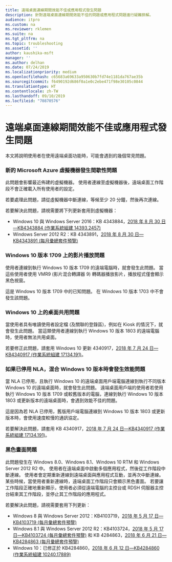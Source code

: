 ```yaml
---
title: 遠端桌面連線期間效能不佳或應用程式發生問題
description: 針對遠端桌面連線期間效能不佳的問題或應用程式問題進行疑難排解。
audience: itpro
ms.custom: na
ms.reviewer: rklemen
ms.suite: na
ms.tgt_pltfrm: na
ms.topic: troubleshooting
ms.assetid: ''
author: kaushika-msft
manager: ''
ms.author: delhan
ms.date: 07/24/2019
ms.localizationpriority: medium
ms.openlocfilehash: c65683a69633a950630b7fd74e1181da767ae35b
ms.sourcegitcommit: f6490192d686f0a1e0c2ebe471f98e30105c0844
ms.translationtype: HT
ms.contentlocale: zh-TW
ms.lasthandoff: 09/10/2019
ms.locfileid: "70870576"
---
```

# <a name="poor-performance-or-application-problems-during-remote-desktop-connection"></a>遠端桌面連線期間效能不佳或應用程式發生問題

本文將說明使用者在使用遠端桌面功能時，可能會遇到的幾個常見問題。

### <a name="intermittent-problems-with-new-microsoft-azure-virtual-machines"></a>新的 Microsoft Azure 虛擬機器發生間歇性問題

此問題會影響最近佈建的虛擬機器。 使用者連線至虛擬機器後，遠端桌面工作階段不會正確載入所有使用者的設定。

若要處理此問題，請從虛擬機器中斷連線，等候至少 20 分鐘，然後再次連線。

若要解決此問題，請視需要將下列更新套用到虛擬機器：

  - Windows 10 與 Windows Server 2016：KB 4343884，[2018 年 8 月 30 日—KB4343884 (作業系統組建 14393.2457)](https://support.microsoft.com/help/4343884/windows-10-update-kb4343884)
  - Windows Server 2012 R2：KB 4343891，[2018 年 8 月 30 日—KB4343891 (每月彙總套件預覽)](https://support.microsoft.com/help/4343891/windows-81-update-kb4343891)

### <a name="video-playback-issues-on-windows-10-version-1709"></a>Windows 10 版本 1709 上的影片播放問題

使用者連線到執行 Windows 10 版本 1709 的遠端電腦時，就會發生此問題。 當這些使用者使用 VMR9 (影片混合轉譯器 9) 轉碼器播放影片，播放程式僅會顯示黑色視窗。

這是 Windows 10 版本 1709 中的已知問題。 在 Windows 10 版本 1703 中不會發生該問題。

### <a name="desktop-sharing-issues-on-windows-10"></a>Windows 10 上的桌面共用問題

當使用者具有唯讀使用者設定檔 (及關聯的登錄區)，例如在 Kiosk 的情況下，就會發生此問題。 當這類使用者連線到執行 Windows 10 版本 1803 的遠端電腦時，使用者無法共用桌面。

若要修正此問題，請套用 Windows 10 更新 4340917，[2018 年 7 月 24 日—KB4340917 (作業系統組建 17134.191)](https://support.microsoft.com/help/4340917/windows-10-update-kb4340917)。

### <a name="performance-issues-when-mixing-versions-of-windows-10-if-nla-is-disabled"></a>如果已停用 NLA，混合 Windows 10 版本時會發生效能問題

當 NLA 已停用，且執行 Windows 10 的遠端桌面用戶端電腦連線到執行不同版本 Windows 10 的遠端桌面時，就會發生此問題。 遠端桌面用戶端的使用者若使用執行 Windows 10 版本 1709 或較舊版本的電腦，連線到執行 Windows 10 版本 1803 或更新版本的遠端桌面時，會遇到效能不佳的問題。

這是因為若 NLA 已停用，舊版用戶端電腦連線到 Windows 10 版本 1803 或更新版本時，會使用速度較慢的通訊協定。

若要解決此問題，請套用 KB 4340917，[2018 年 7 月 24 日—KB4340917 (作業系統組建 17134.191)](https://support.microsoft.com/help/4340917/windows-10-update-kb4340917)。

### <a name="black-screen-issue"></a>黑色畫面問題

此問題發生在 Windows 8.0、Windows 8.1、Windows 10 RTM 和 Windows Server 2012 R2 中。 使用者在遠端桌面中啟動多個應用程式，然後從工作階段中斷連線。 使用者會定期重新連線到遠端桌面與應用程式互動，並再次中斷連線。 某些時候，當使用者重新連線時，遠端桌面工作階段只會顯示黑色畫面。 若要讓工作階段正確地重新顯示，使用者必須從遠端電腦的主控台或 RDSH 伺服器主控台結束其工作階段，並停止其工作階段的應用程式。

若要解決此問題，請視需要套用下列更新：

  - Windows 8 與 Windows Server 2012：KB4103719，[2018 年 5 月 17 日—KB4103719 (每月彙總套件預覽)](https://support.microsoft.com/help/4103719/windows-server-2012-update-kb4103719)
  - Windows 8.1 與 Windows Server 2012 R2：KB4103724，[2018 年 5 月 17 日—KB4103724 (每月彙總套件預覽)](https://support.microsoft.com/help/4103724/windows-81-update-kb4103724) 和 KB 4284863，[2018 年 6 月 21 日—KB4284863 (每月彙總套件預覽)](https://support.microsoft.com/help/4284863/windows-81-update-kb4284863)
  - Windows 10：已修正於 KB4284860，[2018 年 6 月 12 日—KB4284860 (作業系統組建 10240.17889)](https://support.microsoft.com/help/4284860/windows-10-update-kb4284860)
